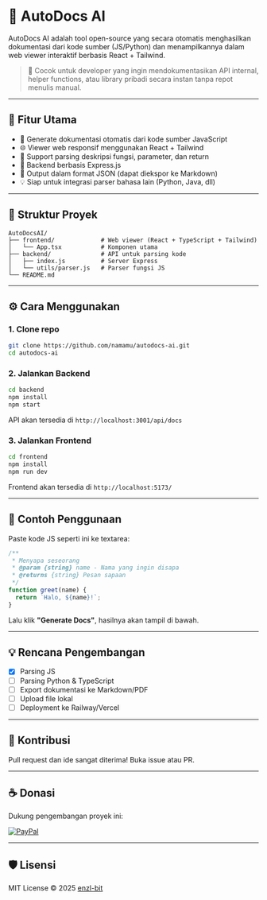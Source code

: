 # 🧠 AutoDocs AI

AutoDocs AI adalah tool open-source yang secara otomatis menghasilkan dokumentasi dari kode sumber (JS/Python) dan menampilkannya dalam web viewer interaktif berbasis React + Tailwind.

> 🎯 Cocok untuk developer yang ingin mendokumentasikan API internal, helper functions, atau library pribadi secara instan tanpa repot menulis manual.

---

## 🚀 Fitur Utama

- 🧾 Generate dokumentasi otomatis dari kode sumber JavaScript
- 🌐 Viewer web responsif menggunakan React + Tailwind
- 🧠 Support parsing deskripsi fungsi, parameter, dan return
- 🔌 Backend berbasis Express.js
- 📄 Output dalam format JSON (dapat diekspor ke Markdown)
- 💡 Siap untuk integrasi parser bahasa lain (Python, Java, dll)

---

## 📁 Struktur Proyek

```
AutoDocsAI/
├── frontend/             # Web viewer (React + TypeScript + Tailwind)
│   └── App.tsx           # Komponen utama
├── backend/              # API untuk parsing kode
│   ├── index.js          # Server Express
│   └── utils/parser.js   # Parser fungsi JS
└── README.md
```

---

## ⚙️ Cara Menggunakan

### 1. Clone repo

```bash
git clone https://github.com/namamu/autodocs-ai.git
cd autodocs-ai
```

### 2. Jalankan Backend

```bash
cd backend
npm install
npm start
```

API akan tersedia di `http://localhost:3001/api/docs`

### 3. Jalankan Frontend

```bash
cd frontend
npm install
npm run dev
```

Frontend akan tersedia di `http://localhost:5173/`

---

## 🧪 Contoh Penggunaan

Paste kode JS seperti ini ke textarea:

```js
/**
 * Menyapa seseorang
 * @param {string} name - Nama yang ingin disapa
 * @returns {string} Pesan sapaan
 */
function greet(name) {
  return `Halo, ${name}!`;
}
```

Lalu klik **"Generate Docs"**, hasilnya akan tampil di bawah.

---

## 💡 Rencana Pengembangan

- [x] Parsing JS
- [ ] Parsing Python & TypeScript
- [ ] Export dokumentasi ke Markdown/PDF
- [ ] Upload file lokal
- [ ] Deployment ke Railway/Vercel

---

## 🤝 Kontribusi

Pull request dan ide sangat diterima! Buka issue atau PR.

---

## ☕ Donasi

Dukung pengembangan proyek ini:

[![PayPal](https://img.shields.io/badge/Donate-PayPal-blue.svg)](https://www.paypal.me/Zwsss)

---

## 🛡️ Lisensi

MIT License © 2025 [enzl-bit](https://github.com/enzl-bit)
